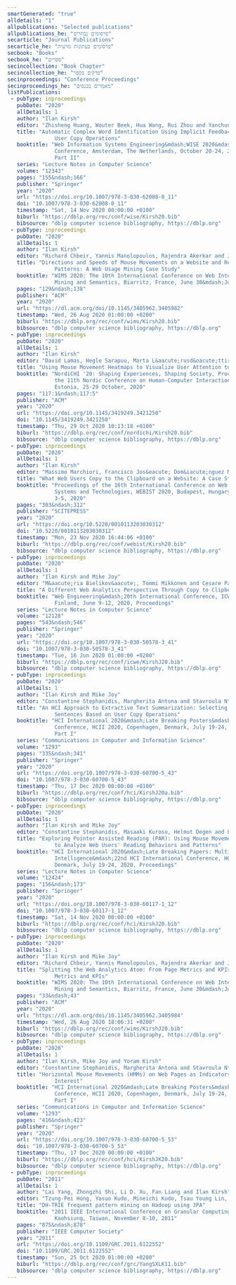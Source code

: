```yaml
---
smartGenerated: "true"
alldetails: "1"
allpublications: "Selected publications"
allpublications_he: "פרסומים נבחרים"
secarticle: "Journal Publications"
secarticle_he: "פרסומים בעתונות מדעית"
secbook: "Books"
secbook_he: "ספרים"
secincollection: "Book Chapter"
secincollection_he: "פרקים בספר"
secinproceedings: "Conference Proceedings"
secinproceedings_he: "מאמרים בכנסים"
listPublications:
 - pubType: inproceedings
   pubDate: "2020"
   allDetails: 1
   author: "Ilan Kirsh"
   editor: "Zhisheng Huang, Wouter Beek, Hua Wang, Rui Zhou and Yanchun Zhang"
   title: "Automatic Complex Word Identification Using Implicit Feedback from
               User Copy Operations"
   booktitle: "Web Information Systems Engineering&mdash;WISE 2020&mdash;21st International
               Conference, Amsterdam, The Netherlands, October 20-24, 2020, Proceedings,
               Part II"
   series: "Lecture Notes in Computer Science"
   volume: "12343"
   pages: "155&ndash;166"
   publisher: "Springer"
   year: "2020"
   url: "https://doi.org/10.1007/978-3-030-62008-0_11"
   doi: "10.1007/978-3-030-62008-0_11"
   timestamp: "Sat, 14 Nov 2020 00:00:00 +0100"
   biburl: "https://dblp.org/rec/conf/wise/Kirsh20.bib"
   bibsource: "dblp computer science bibliography, https://dblp.org"
 - pubType: inproceedings
   pubDate: "2020"
   allDetails: 1
   author: "Ilan Kirsh"
   editor: "Richard Chbeir, Yannis Manolopoulos, Rajendra Akerkar and Jolanta Mizera-Pietraszko"
   title: "Directions and Speeds of Mouse Movements on a Website and Reading
               Patterns: A Web Usage Mining Case Study"
   booktitle: "WIMS 2020: The 10th International Conference on Web Intelligence,
               Mining and Semantics, Biarritz, France, June 30&mdash;July 3, 2020"
   pages: "129&ndash;138"
   publisher: "ACM"
   year: "2020"
   url: "https://dl.acm.org/doi/10.1145/3405962.3405982"
   timestamp: "Wed, 26 Aug 2020 01:00:00 +0200"
   biburl: "https://dblp.org/rec/conf/wims/Kirsh20.bib"
   bibsource: "dblp computer science bibliography, https://dblp.org"
 - pubType: inproceedings
   pubDate: "2020"
   allDetails: 1
   author: "Ilan Kirsh"
   editor: "David Lamas, Hegle Sarapuu, Marta L&aacute;rusd&oacute;ttir, Jan Stage and Carmelo Ardito"
   title: "Using Mouse Movement Heatmaps to Visualize User Attention to Words"
   booktitle: "NordiCHI '20: Shaping Experiences, Shaping Society, Proceedings of
               the 11th Nordic Conference on Human-Computer Interaction, Tallinn,
               Estonia, 25-29 October, 2020"
   pages: "117:1&ndash;117:5"
   publisher: "ACM"
   year: "2020"
   url: "https://doi.org/10.1145/3419249.3421250"
   doi: "10.1145/3419249.3421250"
   timestamp: "Thu, 29 Oct 2020 10:13:18 +0100"
   biburl: "https://dblp.org/rec/conf/nordichi/Kirsh20.bib"
   bibsource: "dblp computer science bibliography, https://dblp.org"
 - pubType: inproceedings
   pubDate: "2020"
   allDetails: 1
   author: "Ilan Kirsh"
   editor: "Massimo Marchiori, Francisco Jos&eacute; Dom&iacute;nguez Mayo and Joaquim Filipe"
   title: "What Web Users Copy to the Clipboard on a Website: A Case Study"
   booktitle: "Proceedings of the 16th International Conference on Web Information
               Systems and Technologies, WEBIST 2020, Budapest, Hungary, November
               3-5, 2020"
   pages: "303&ndash;312"
   publisher: "SCITEPRESS"
   year: "2020"
   url: "https://doi.org/10.5220/0010113203030312"
   doi: "10.5220/0010113203030312"
   timestamp: "Mon, 23 Nov 2020 16:44:06 +0100"
   biburl: "https://dblp.org/rec/conf/webist/Kirsh20.bib"
   bibsource: "dblp computer science bibliography, https://dblp.org"
 - pubType: inproceedings
   pubDate: "2020"
   allDetails: 1
   author: "Ilan Kirsh and Mike Joy"
   editor: "M&aacute;ria Bielikov&aacute;, Tommi Mikkonen and Cesare Pautasso"
   title: "A Different Web Analytics Perspective Through Copy to Clipboard Heatmaps"
   booktitle: "Web Engineering&mdash;20th International Conference, ICWE 2020, Helsinki,
               Finland, June 9-12, 2020, Proceedings"
   series: "Lecture Notes in Computer Science"
   volume: "12128"
   pages: "543&ndash;546"
   publisher: "Springer"
   year: "2020"
   url: "https://doi.org/10.1007/978-3-030-50578-3_41"
   doi: "10.1007/978-3-030-50578-3_41"
   timestamp: "Tue, 16 Jun 2020 01:00:00 +0200"
   biburl: "https://dblp.org/rec/conf/icwe/KirshJ20.bib"
   bibsource: "dblp computer science bibliography, https://dblp.org"
 - pubType: inproceedings
   pubDate: "2020"
   allDetails: 1
   author: "Ilan Kirsh and Mike Joy"
   editor: "Constantine Stephanidis, Margherita Antona and Stavroula Ntoa"
   title: "An HCI Approach to Extractive Text Summarization: Selecting Key
               Sentences Based on User Copy Operations"
   booktitle: "HCI International 2020&mdash;Late Breaking Posters&mdash;22nd International
               Conference, HCII 2020, Copenhagen, Denmark, July 19-24, 2020, Proceedings,
               Part I"
   series: "Communications in Computer and Information Science"
   volume: "1293"
   pages: "335&ndash;341"
   publisher: "Springer"
   year: "2020"
   url: "https://doi.org/10.1007/978-3-030-60700-5_43"
   doi: "10.1007/978-3-030-60700-5_43"
   timestamp: "Thu, 17 Dec 2020 00:00:00 +0100"
   biburl: "https://dblp.org/rec/conf/hci/KirshJ20a.bib"
   bibsource: "dblp computer science bibliography, https://dblp.org"
 - pubType: inproceedings
   pubDate: "2020"
   allDetails: 1
   author: "Ilan Kirsh and Mike Joy"
   editor: "Constantine Stephanidis, Masaaki Kurosu, Helmut Degen and Lauren Reinerman-Jones"
   title: "Exploring Pointer Assisted Reading (PAR): Using Mouse Movements
               to Analyze Web Users' Reading Behaviors and Patterns"
   booktitle: "HCI International 2020&mdash;Late Breaking Papers: Multimodality and
               Intelligence&mdash;22nd HCI International Conference, HCII 2020, Copenhagen,
               Denmark, July 19-24, 2020, Proceedings"
   series: "Lecture Notes in Computer Science"
   volume: "12424"
   pages: "156&ndash;173"
   publisher: "Springer"
   year: "2020"
   url: "https://doi.org/10.1007/978-3-030-60117-1_12"
   doi: "10.1007/978-3-030-60117-1_12"
   timestamp: "Sat, 14 Nov 2020 00:00:00 +0100"
   biburl: "https://dblp.org/rec/conf/hci/KirshJ20.bib"
   bibsource: "dblp computer science bibliography, https://dblp.org"
 - pubType: inproceedings
   pubDate: "2020"
   allDetails: 1
   author: "Ilan Kirsh and Mike Joy"
   editor: "Richard Chbeir, Yannis Manolopoulos, Rajendra Akerkar and Jolanta Mizera-Pietraszko"
   title: "Splitting the Web Analytics Atom: From Page Metrics and KPIs to Sub-Page
               Metrics and KPIs"
   booktitle: "WIMS 2020: The 10th International Conference on Web Intelligence,
               Mining and Semantics, Biarritz, France, June 30&mdash;July 3, 2020"
   pages: "33&ndash;43"
   publisher: "ACM"
   year: "2020"
   url: "https://dl.acm.org/doi/10.1145/3405962.3405984"
   timestamp: "Wed, 26 Aug 2020 18:06:31 +0200"
   biburl: "https://dblp.org/rec/conf/wims/KirshJ20.bib"
   bibsource: "dblp computer science bibliography, https://dblp.org"
 - pubType: inproceedings
   pubDate: "2020"
   allDetails: 1
   author: "Ilan Kirsh, Mike Joy and Yoram Kirsh"
   editor: "Constantine Stephanidis, Margherita Antona and Stavroula Ntoa"
   title: "Horizontal Mouse Movements (HMMs) on Web Pages as Indicators of User
               Interest"
   booktitle: "HCI International 2020&mdash;Late Breaking Posters&mdash;22nd International
               Conference, HCII 2020, Copenhagen, Denmark, July 19-24, 2020, Proceedings,
               Part I"
   series: "Communications in Computer and Information Science"
   volume: "1293"
   pages: "416&ndash;423"
   publisher: "Springer"
   year: "2020"
   url: "https://doi.org/10.1007/978-3-030-60700-5_53"
   doi: "10.1007/978-3-030-60700-5_53"
   timestamp: "Thu, 17 Dec 2020 00:00:00 +0100"
   biburl: "https://dblp.org/rec/conf/hci/KirshJK20.bib"
   bibsource: "dblp computer science bibliography, https://dblp.org"
 - pubType: inproceedings
   pubDate: "2011"
   allDetails: 1
   author: "Lai Yang, Zhongzhi Shi, Li D. Xu, Fan Liang and Ilan Kirsh"
   editor: "Tzung-Pei Hong, Yasuo Kudo, Mineichi Kudo, Tsau Young Lin, Been-Chian Chien, Shyue-Liang Wang, Masahiro Inuiguchi and Guilong Liu"
   title: "DH-TRIE frequent pattern mining on Hadoop using JPA"
   booktitle: "2011 IEEE International Conference on Granular Computing, GrC-2011,
               Kaohsiung, Taiwan, November 8-10, 2011"
   pages: "875&ndash;878"
   publisher: "IEEE Computer Society"
   year: "2011"
   url: "https://doi.org/10.1109/GRC.2011.6122552"
   doi: "10.1109/GRC.2011.6122552"
   timestamp: "Sun, 25 Oct 2020 01:00:00 +0200"
   biburl: "https://dblp.org/rec/conf/grc/YangSXLK11.bib"
   bibsource: "dblp computer science bibliography, https://dblp.org"
---
```

